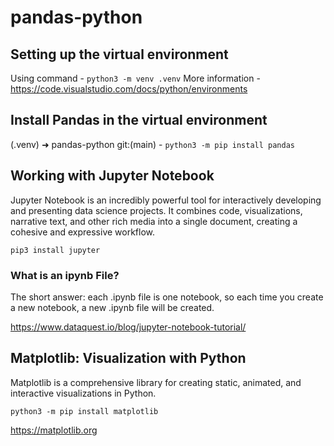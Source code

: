 # pandas-python

## Setting up the virtual environment

Using command - `python3 -m venv .venv`
More information - https://code.visualstudio.com/docs/python/environments

## Install Pandas in the virtual environment

(.venv) ➜ pandas-python git:(main) - `python3 -m pip install pandas`

## Working with Jupyter Notebook

Jupyter Notebook is an incredibly powerful tool for interactively developing and presenting data science projects. It combines code, visualizations, narrative text, and other rich media into a single document, creating a cohesive and expressive workflow.

`pip3 install jupyter`

### What is an ipynb File?

The short answer: each .ipynb file is one notebook, so each time you create a new notebook, a new .ipynb file will be created.

https://www.dataquest.io/blog/jupyter-notebook-tutorial/

## Matplotlib: Visualization with Python

Matplotlib is a comprehensive library for creating static, animated, and interactive visualizations in Python.

`python3 -m pip install matplotlib`

https://matplotlib.org

